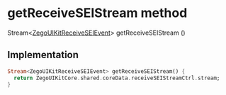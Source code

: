 


# getReceiveSEIStream method








Stream&lt;[ZegoUIKitReceiveSEIEvent](../../zego_uikit_prebuilt_live_audio_room/ZegoUIKitReceiveSEIEvent-class.md)> getReceiveSEIStream
()








## Implementation

```dart
Stream<ZegoUIKitReceiveSEIEvent> getReceiveSEIStream() {
  return ZegoUIKitCore.shared.coreData.receiveSEIStreamCtrl.stream;
}
```







